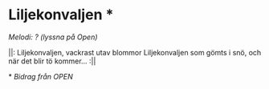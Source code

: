 # Liljekonvaljen *
*Melodi: ? (lyssna på Open)*

||: Liljekonvaljen, vackrast utav blommor
Liljekonvaljen som gömts i snö,
och när det blir tö kommer... :||

\* *Bidrag från OPEN*
